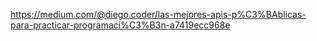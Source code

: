 https://medium.com/@diego.coder/las-mejores-apis-p%C3%BAblicas-para-practicar-programaci%C3%B3n-a7419ecc968e